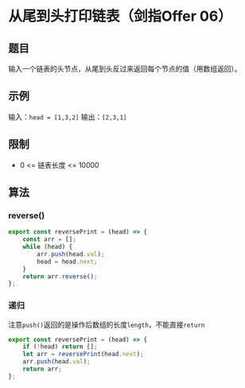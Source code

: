 # 从尾到头打印链表（剑指Offer 06）

## 题目

输入一个链表的头节点，从尾到头反过来返回每个节点的值（用数组返回）。

## 示例

输入：`head = [1,3,2]`
输出：`[2,3,1]`

## 限制

- 0 <= 链表长度 <= 10000

## 算法

### reverse()

```js
export const reversePrint = (head) => {
	const arr = [];
	while (head) {
		arr.push(head.val);
		head = head.next;
	}
	return arr.reverse();
};
```

### 递归

注意`push()`返回的是操作后数组的长度`length`，不能直接`return`

```js
export const reversePrint = (head) => {
	if (!head) return [];
	let arr = reversePrint(head.next);
	arr.push(head.val);
	return arr;
};
```